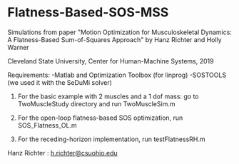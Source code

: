 # Flatness-Based-SOS-MSS

Simulations from paper "Motion Optimization for Musculoskeletal
Dynamics: A Flatness-Based Sum-of-Squares Approach"
by Hanz Richter and Holly Warner

Cleveland State University, Center for Human-Machine Systems, 2019

Requirements: 
-Matlab and Optimization Toolbox (for linprog)
-SOSTOOLS (we used it with the SeDuMi solver)

1) For the basic example with 2 muscles and a 1 dof mass: go to TwoMuscleStudy directory and run TwoMuscleSim.m

2) For the open-loop flatness-based SOS optimization, run SOS_Flatness_OL.m 

3) For the receding-horizon implementation, run testFlatnessRH.m

Hanz Richter : h.richter@csuohio.edu
